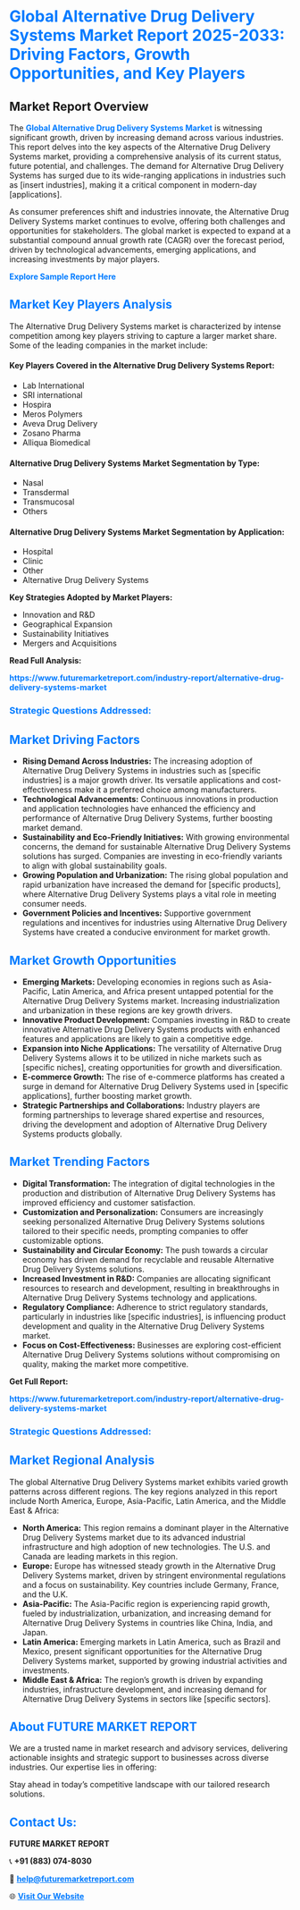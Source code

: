 <h1 style="color: #007BFF;">Global Alternative Drug Delivery Systems Market Report 2025-2033: Driving Factors, Growth Opportunities, and Key Players</h1>

<section id="overview">
<h2>Market Report Overview</h2>
<p>The <a href="https://www.futuremarketreport.com/industry-report/alternative-drug-delivery-systems-market" style="color: #007BFF; text-decoration: none;"><strong>Global Alternative Drug Delivery Systems Market</strong></a> is witnessing significant growth, driven by increasing demand across various industries. This report delves into the key aspects of the Alternative Drug Delivery Systems market, providing a comprehensive analysis of its current status, future potential, and challenges. The demand for Alternative Drug Delivery Systems has surged due to its wide-ranging applications in industries such as [insert industries], making it a critical component in modern-day [applications].</p>
<p>As consumer preferences shift and industries innovate, the Alternative Drug Delivery Systems market continues to evolve, offering both challenges and opportunities for stakeholders. The global market is expected to expand at a substantial compound annual growth rate (CAGR) over the forecast period, driven by technological advancements, emerging applications, and increasing investments by major players.</p>
</section>

<section id="overview">
<p><a href="https://www.futuremarketreport.com/request-sample/reportId=122337" style="color: #007BFF; text-decoration: none;"><strong>Explore Sample Report Here</strong></a></p>
</section>

<section id="key-players">
<h2 style="color: #007BFF;">Market Key Players Analysis</h2>
<p>The Alternative Drug Delivery Systems market is characterized by intense competition among key players striving to capture a larger market share. Some of the leading companies in the market include:</p>
<h4>Key Players Covered in the Alternative Drug Delivery Systems Report:</h4>
<ul><li>Lab International</li><li>SRI international</li><li>Hospira</li><li>Meros Polymers</li><li>Aveva Drug Delivery</li><li>Zosano Pharma</li><li>Alliqua Biomedical</li></ul>
<h4>Alternative Drug Delivery Systems Market Segmentation by Type:</h4>
<ul><li>Nasal</li><li>Transdermal</li><li>Transmucosal</li><li>Others</li></ul>

<h4>Alternative Drug Delivery Systems Market Segmentation by Application:</h4>
<ul><li>Hospital</li><li>Clinic</li><li>Other</li><li>Alternative Drug Delivery Systems</li></ul>
<p><strong>Key Strategies Adopted by Market Players:</strong></p>
<ul>
<li>Innovation and R&D</li>
<li>Geographical Expansion</li>
<li>Sustainability Initiatives</li>
<li>Mergers and Acquisitions</li>
</ul>
</section>

<section>
<p><strong>Read Full Analysis: </strong></p><a href="https://www.futuremarketreport.com/industry-report/alternative-drug-delivery-systems-market" style="color: #007BFF; text-decoration: none;"><strong>https://www.futuremarketreport.com/industry-report/alternative-drug-delivery-systems-market</strong></a>
<h3 style="color: #007BFF;">Strategic Questions Addressed:</h3>
</section>

<section id="driving-factors">
<h2 style="color: #007BFF;">Market Driving Factors</h2>
<ul>
<li><strong>Rising Demand Across Industries:</strong> The increasing adoption of Alternative Drug Delivery Systems in industries such as [specific industries] is a major growth driver. Its versatile applications and cost-effectiveness make it a preferred choice among manufacturers.</li>
<li><strong>Technological Advancements:</strong> Continuous innovations in production and application technologies have enhanced the efficiency and performance of Alternative Drug Delivery Systems, further boosting market demand.</li>
<li><strong>Sustainability and Eco-Friendly Initiatives:</strong> With growing environmental concerns, the demand for sustainable Alternative Drug Delivery Systems solutions has surged. Companies are investing in eco-friendly variants to align with global sustainability goals.</li>
<li><strong>Growing Population and Urbanization:</strong> The rising global population and rapid urbanization have increased the demand for [specific products], where Alternative Drug Delivery Systems plays a vital role in meeting consumer needs.</li>
<li><strong>Government Policies and Incentives:</strong> Supportive government regulations and incentives for industries using Alternative Drug Delivery Systems have created a conducive environment for market growth.</li>
</ul>
</section>

<section id="growth-opportunities">
<h2 style="color: #007BFF;">Market Growth Opportunities</h2>
<ul>
<li><strong>Emerging Markets:</strong> Developing economies in regions such as Asia-Pacific, Latin America, and Africa present untapped potential for the Alternative Drug Delivery Systems market. Increasing industrialization and urbanization in these regions are key growth drivers.</li>
<li><strong>Innovative Product Development:</strong> Companies investing in R&D to create innovative Alternative Drug Delivery Systems products with enhanced features and applications are likely to gain a competitive edge.</li>
<li><strong>Expansion into Niche Applications:</strong> The versatility of Alternative Drug Delivery Systems allows it to be utilized in niche markets such as [specific niches], creating opportunities for growth and diversification.</li>
<li><strong>E-commerce Growth:</strong> The rise of e-commerce platforms has created a surge in demand for Alternative Drug Delivery Systems used in [specific applications], further boosting market growth.</li>
<li><strong>Strategic Partnerships and Collaborations:</strong> Industry players are forming partnerships to leverage shared expertise and resources, driving the development and adoption of Alternative Drug Delivery Systems products globally.</li>
</ul>
</section>

<section id="trending-factors">
<h2 style="color: #007BFF;">Market Trending Factors</h2>
<ul>
<li><strong>Digital Transformation:</strong> The integration of digital technologies in the production and distribution of Alternative Drug Delivery Systems has improved efficiency and customer satisfaction.</li>
<li><strong>Customization and Personalization:</strong> Consumers are increasingly seeking personalized Alternative Drug Delivery Systems solutions tailored to their specific needs, prompting companies to offer customizable options.</li>
<li><strong>Sustainability and Circular Economy:</strong> The push towards a circular economy has driven demand for recyclable and reusable Alternative Drug Delivery Systems solutions.</li>
<li><strong>Increased Investment in R&D:</strong> Companies are allocating significant resources to research and development, resulting in breakthroughs in Alternative Drug Delivery Systems technology and applications.</li>
<li><strong>Regulatory Compliance:</strong> Adherence to strict regulatory standards, particularly in industries like [specific industries], is influencing product development and quality in the Alternative Drug Delivery Systems market.</li>
<li><strong>Focus on Cost-Effectiveness:</strong> Businesses are exploring cost-efficient Alternative Drug Delivery Systems solutions without compromising on quality, making the market more competitive.</li>
</ul>
</section>

<section>
<p><strong>Get Full Report: </strong></p><a href="https://www.futuremarketreport.com/industry-report/alternative-drug-delivery-systems-market" style="color: #007BFF; text-decoration: none;"><strong>https://www.futuremarketreport.com/industry-report/alternative-drug-delivery-systems-market</strong></a>
<h3 style="color: #007BFF;">Strategic Questions Addressed:</h3>
</section>


<section id="regional-analysis">
<h2 style="color: #007BFF;">Market Regional Analysis</h2>
<p>The global Alternative Drug Delivery Systems market exhibits varied growth patterns across different regions. The key regions analyzed in this report include North America, Europe, Asia-Pacific, Latin America, and the Middle East & Africa:</p>
<ul>
<li><strong>North America:</strong> This region remains a dominant player in the Alternative Drug Delivery Systems market due to its advanced industrial infrastructure and high adoption of new technologies. The U.S. and Canada are leading markets in this region.</li>
<li><strong>Europe:</strong> Europe has witnessed steady growth in the Alternative Drug Delivery Systems market, driven by stringent environmental regulations and a focus on sustainability. Key countries include Germany, France, and the U.K.</li>
<li><strong>Asia-Pacific:</strong> The Asia-Pacific region is experiencing rapid growth, fueled by industrialization, urbanization, and increasing demand for Alternative Drug Delivery Systems in countries like China, India, and Japan.</li>
<li><strong>Latin America:</strong> Emerging markets in Latin America, such as Brazil and Mexico, present significant opportunities for the Alternative Drug Delivery Systems market, supported by growing industrial activities and investments.</li>
<li><strong>Middle East & Africa:</strong> The region’s growth is driven by expanding industries, infrastructure development, and increasing demand for Alternative Drug Delivery Systems in sectors like [specific sectors].</li>
</ul>
</section>

<footer>
<h2 style="color: #007BFF;">About FUTURE MARKET REPORT</h2>
<p>We are a trusted name in market research and advisory services, delivering actionable insights and strategic support to businesses across diverse industries. Our expertise lies in offering:</p>

<p>Stay ahead in today’s competitive landscape with our tailored research solutions.</p>

<h2 style="color: #007BFF;">Contact Us:</h2>
<p><strong>FUTURE MARKET REPORT</strong></p>
<p>📞 <strong>+91 (883) 074-8030</strong></p>
<p>📧 <strong><a href="mailto:help@futuremarketreport.com" style="color: #007BFF;">help@futuremarketreport.com</a></strong></p>
<p>🌐 <strong><a href="https://www.futuremarketreport.com/" style="color: #007BFF;">Visit Our Website</a></strong></p>
</footer>
